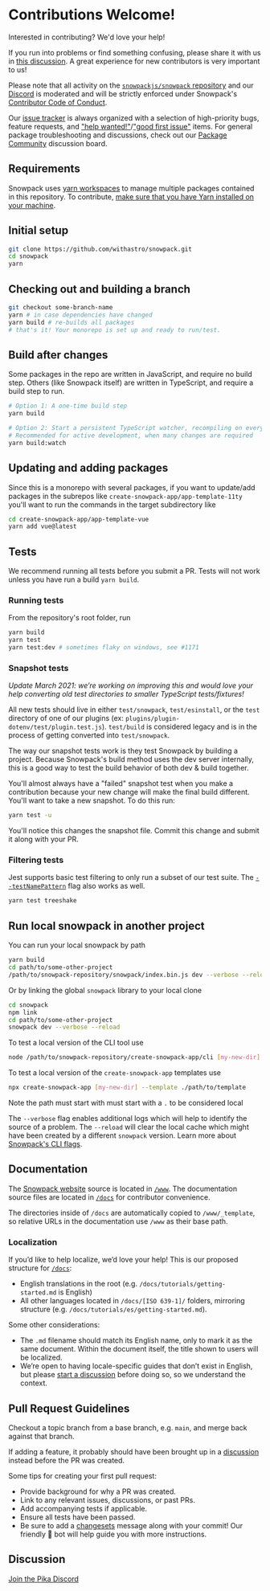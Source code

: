 # Contributions Welcome!

Interested in contributing? We'd love your help!

If you run into problems or find something confusing, please share it with us in [this discussion](https://github.com/withastro/snowpack/discussions/958). A great experience for new contributors is very important to us!

Please note that all activity on the [`snowpackjs/snowpack` repository](https://github.com/withastro/snowpack) and our [Discord][discord] is moderated and will be strictly enforced under Snowpack's [Contributor Code of Conduct](CODE_OF_CONDUCT.md).

Our [issue tracker](https://github.com/withastro/snowpack/issues) is always organized with a selection of high-priority bugs, feature requests, and ["help wanted!"](https://github.com/withastro/snowpack/issues?q=is%3Aissue+is%3Aopen+label%3A%22help+wanted%22)/["good first issue"](https://github.com/withastro/snowpack/issues?q=is%3Aissue+is%3Aopen+label%3A%22good+first+issue%22) items. For general package troubleshooting and discussions, check out our [Package Community](https://www.pika.dev/npm/snowpack/discuss) discussion board.

## Requirements

Snowpack uses [yarn workspaces](https://classic.yarnpkg.com/) to manage multiple packages contained in this repository. To contribute, [make sure that you have Yarn installed on your machine](https://classic.yarnpkg.com/en/docs/install).

## Initial setup

```bash
git clone https://github.com/withastro/snowpack.git
cd snowpack
yarn
```

## Checking out and building a branch

```bash
git checkout some-branch-name
yarn # in case dependencies have changed
yarn build # re-builds all packages
# that's it! Your monorepo is set up and ready to run/test.
```

## Build after changes

Some packages in the repo are written in JavaScript, and require no build step. Others (like Snowpack itself) are written in TypeScript, and require a build step to run.

```bash
# Option 1: A one-time build step
yarn build

# Option 2: Start a persistent TypeScript watcher, recompiling on every change
# Recommended for active development, when many changes are required
yarn build:watch
```

## Updating and adding packages

Since this is a monorepo with several packages, if you want to update/add packages in the subrepos like `create-snowpack-app/app-template-11ty` you'll want to run the commands in the target subdirectory like

```bash
cd create-snowpack-app/app-template-vue
yarn add vue@latest
```

## Tests

We recommend running all tests before you submit a PR. Tests will not work unless you have run a build `yarn build`.

### Running tests

From the repository's root folder, run

```bash
yarn build
yarn test
yarn test:dev # sometimes flaky on windows, see #1171
```

### Snapshot tests

_Update March 2021: we’re working on improving this and would love your help converting old test directories to smaller TypeScript tests/fixtures!_

All new tests should live in either `test/snowpack`, `test/esinstall`, or the `test` directory of one of our plugins (ex: `plugins/plugin-dotenv/test/plugin.test.js`). `test/build` is considered legacy and is in the process of getting converted into `test/snowpack`.

The way our snapshot tests work is they test Snowpack by building a project. Because Snowpack's build method uses the dev server internally, this is a good way to test the build behavior of both dev & build together.

You'll almost always have a "failed" snapshot test when you make a contribution because your new change will make the final build different. You'll want to take a new snapshot. To do this run:

```bash
yarn test -u
```

You'll notice this changes the snapshot file. Commit this change and submit it along with your PR.

### Filtering tests

Jest supports basic test filtering to only run a subset of our test suite. The [`--testNamePattern`](https://jestjs.io/docs/en/cli#--testnamepatternregex) flag also works as well.

```bash
yarn test treeshake
```

## Run local snowpack in another project

You can run your local snowpack by path

```bash
yarn build
cd path/to/some-other-project
/path/to/snowpack-repository/snowpack/index.bin.js dev --verbose --reload
```

Or by linking the global `snowpack` library to your local clone

```bash
cd snowpack
npm link
cd path/to/some-other-project
snowpack dev --verbose --reload
```

To test a local version of the CLI tool use

```bash
node /path/to/snowpack-repository/create-snowpack-app/cli [my-new-dir] --template @snowpack/app-template-vue
```

To test a local version of the `create-snowpack-app` templates use

```bash
npx create-snowpack-app [my-new-dir] --template ./path/to/template
```

Note the path must start with must start with a `.` to be considered local

The `--verbose` flag enables additional logs which will help to identify the source of a problem. The `--reload` will clear the local cache which might have been created by a different `snowpack` version. Learn more about [Snowpack's CLI flags](/reference/cli-command-line-interface).

## Documentation

The [Snowpack website](https://snowpack.dev) source is located in [`/www`](./www). The documentation source files are located in [`/docs`](./docs) for contributor convenience.

The directories inside of `/docs` are automatically copied to `/www/_template`, so relative URLs in the documentation use `/www` as their base path.

### Localization

If you’d like to help localize, we’d love your help! This is our proposed structure for [`/docs`](./docs):

- English translations in the root (e.g. `/docs/tutorials/getting-started.md` is English)
- All other languages located in `/docs/[ISO 639-1]/` folders, mirroring structure (e.g. `/docs/tutorials/es/getting-started.md`).

Some other considerations:

- The `.md` filename should match its English name, only to mark it as the same document. Within the document itself, the title shown to users will be localized.
- We’re open to having locale-specific guides that don’t exist in English, but please [start a discussion][discussion] before doing so, so we understand the context.

## Pull Request Guidelines

Checkout a topic branch from a base branch, e.g. `main`, and merge back against that branch.

If adding a feature, it probably should have been brought up in a [discussion][discussion] instead before the PR was created.

Some tips for creating your first pull request:

- Provide background for why a PR was created.
- Link to any relevant issues, discussions, or past PRs.
- Add accompanying tests if applicable.
- Ensure all tests have been passed.
- Be sure to add a [changesets][changesets] message along with your commit! Our friendly 🤖 bot will help guide you with more instructions.

## Discussion

[Join the Pika Discord][discord]

[changesets]: https://github.com/atlassian/changesets
[discord]: https://discord.gg/rS8SnRk
[discussion]: https://github.com/withastro/snowpack/discussions
